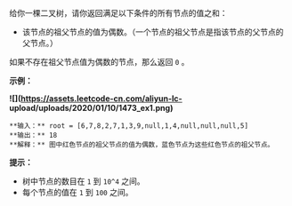 给你一棵二叉树，请你返回满足以下条件的所有节点的值之和：

  * 该节点的祖父节点的值为偶数。（一个节点的祖父节点是指该节点的父节点的父节点。）

如果不存在祖父节点值为偶数的节点，那么返回 `0` 。



**示例：**

**![](https://assets.leetcode-cn.com/aliyun-lc-
upload/uploads/2020/01/10/1473_ex1.png)**

    
    
    **输入：** root = [6,7,8,2,7,1,3,9,null,1,4,null,null,null,5]
    **输出：** 18
    **解释：** 图中红色节点的祖父节点的值为偶数，蓝色节点为这些红色节点的祖父节点。
    



**提示：**

  * 树中节点的数目在 `1` 到 `10^4` 之间。
  * 每个节点的值在 `1` 到 `100` 之间。

